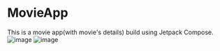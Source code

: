 # MovieApp
This is a movie app(with movie's details) build using Jetpack Compose.
![image](https://github.com/sayandbera/MovieApp/assets/138639834/f14d91ef-8e24-4659-9a14-cdcbee68d04f)
![image](https://github.com/sayandbera/MovieApp/assets/138639834/b2bd30ec-434b-46e7-905d-c0dd8d7ae62c)
